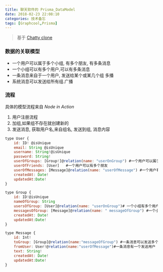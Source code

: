 ```yaml
---
title: 聊天软件的 Prisma_DataModel
date: 2018-02-23 22:08:10
categories: 技术备忘
tags: [Graphcool,Prisma]
---
```

>基于 [Chatty clone](https://medium.com/react-native-training/building-chatty-part-2-graphql-queries-with-express-6dce83b39479)

### 数据的关联模型
- 一个用户可以属于多个小组, 有多个朋友, 有多条消息
- 一个小组可以有多个用户,可以有多条消息
- 一条消息来自于一个用户, 发送给某个或某几个组  多播
- 系统消息可以发送给所有组.广播

### 流程
具体的模型流程来自 *Node in Action* 

 1. 用户注册流程  
 2. 加组,如果组不存在就创建新的
 3. 发送消息, 获取用户名,来自组名, 发送到组, 消息内容


```js
type User {
	id: ID! @isUnique
	email: String @isUnique
	username: String!@isUnique
	password: String!
	userOfGroups: [Group!]@relation(name: "userOnGroup") #一个用户可以属于一个小组
	userOfFriends: [User]   #一个用户可以有多个朋友
	userOfMessages: [Message]@relation(name: "userOfMessage") #一个用户有多条消息
    createdAt: Date!
    updatedAt:Date!
}

type Group {
	id: ID!@isUnique
	nameOfGroup: String
	usersOfGroup: [User]@relation(name: "userOnGroup")# 一个小组有多个用户
	messagesOfGroup: [Message]@relation(name: " messageOfGroup") #一个小组可以有多条消息
    createdAt: Date!
    updatedAt:Date!
}

type Message {
	id: Int!
	toGroup: [Group]@relation(name:"messageOfGroup") #一条消息可以发送多个组
	fromUser: User!@relation(name:"userOfMessage")#一条消息有一个发送用户
	text: String!
	createdAt: Date!
    updatedAt:Date!
}
```



